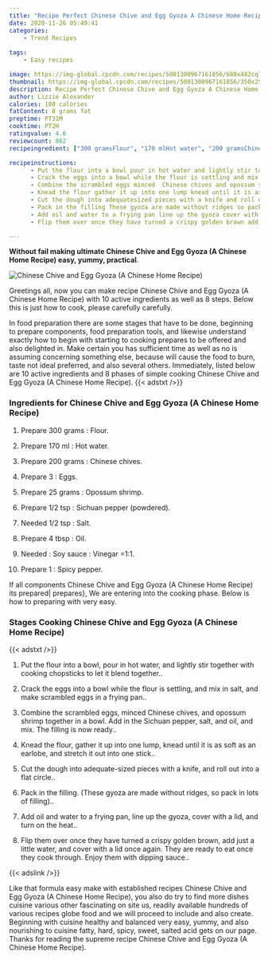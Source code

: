 ```yaml
---
title: "Recipe Perfect Chinese Chive and Egg Gyoza A Chinese Home Recipe"
date: 2020-11-26 05:49:41
categories:
    - Trend Recipes
    
tags:
    - Easy recipes

image: https://img-global.cpcdn.com/recipes/5001300967161856/680x482cq70/chinese-chive-and-egg-gyoza-a-chinese-home-recipe-recipe-main-photo.jpg
thumbnail: https://img-global.cpcdn.com/recipes/5001300967161856/350x250cq70/chinese-chive-and-egg-gyoza-a-chinese-home-recipe-recipe-main-photo.jpg
description: Recipe Perfect Chinese Chive and Egg Gyoza A Chinese Home Recipe with 10 ingredients and 8 stages of easy cooking.
author: Lizzie Alexander
calories: 180 calories
fatContent: 8 grams fat
preptime: PT31M
cooktime: PT2H
ratingvalue: 4.6
reviewcount: 862
recipeingredient: ["300 gramsFlour", "170 mlHot water", "200 gramsChinese chives", "3Eggs", "25 gramsOpossum shrimp", "1/2 tspSichuan pepper powdered", "1/2 tspSalt", "4 tbspOil", "Soy sauce  Vinegar 11", "1Spicy pepper"]

recipeinstructions: 
      - Put the flour into a bowl pour in hot water and lightly stir together with cooking chopsticks to let it blend together 
      - Crack the eggs into a bowl while the flour is settling and mix in salt and make scrambled eggs in a frying pan 
      - Combine the scrambled eggs minced  Chinese chives and opossum shrimp together in a bowl Add in the Sichuan pepper salt and oil and mix The filling is now ready 
      - Knead the flour gather it up into one lump knead until it is as soft as an earlobe and stretch it out into one stick 
      - Cut the dough into adequatesized pieces with a knife and roll out into a flat circle 
      - Pack in the filling These gyoza are made without ridges so pack in lots of filling 
      - Add oil and water to a frying pan line up the gyoza cover with a lid and turn on the heat 
      - Flip them over once they have turned a crispy golden brown add just a little water and cover with a lid once again They are ready to eat once they cook through Enjoy them with dipping sauce

---
```




**Without fail making ultimate Chinese Chive and Egg Gyoza (A Chinese Home Recipe) easy, yummy, practical**. 


![Chinese Chive and Egg Gyoza (A Chinese Home Recipe)](https://img-global.cpcdn.com/recipes/5001300967161856/680x482cq70/chinese-chive-and-egg-gyoza-a-chinese-home-recipe-recipe-main-photo.jpg "Chinese Chive and Egg Gyoza (A Chinese Home Recipe)")




Greetings all, now you can make recipe Chinese Chive and Egg Gyoza (A Chinese Home Recipe) with 10 active ingredients as well as 8 steps. Below this is just how to cook, please carefully carefully.

In food preparation there are some stages that have to be done, beginning to prepare components, food preparation tools, and likewise understand exactly how to begin with starting to cooking prepares to be offered and also delighted in. Make certain you has sufficient time as well as no is assuming concerning something else, because will cause the food to burn, taste not ideal preferred, and also several others. Immediately, listed below are 10 active ingredients and 8 phases of simple cooking Chinese Chive and Egg Gyoza (A Chinese Home Recipe).
{{< adstxt />}}

### Ingredients for Chinese Chive and Egg Gyoza (A Chinese Home Recipe)


1. Prepare 300 grams : Flour.

1. Prepare 170 ml : Hot water.

1. Prepare 200 grams : Chinese chives.

1. Prepare 3 : Eggs.

1. Prepare 25 grams : Opossum shrimp.

1. Prepare 1/2 tsp : Sichuan pepper (powdered).

1. Needed 1/2 tsp : Salt.

1. Prepare 4 tbsp : Oil.

1. Needed  : Soy sauce : Vinegar =1:1.

1. Prepare 1 : Spicy pepper.



If all components Chinese Chive and Egg Gyoza (A Chinese Home Recipe) its prepared| prepares}, We are entering into the cooking phase. Below is how to preparing with very easy.

### Stages Cooking Chinese Chive and Egg Gyoza (A Chinese Home Recipe)

{{< adstxt />}}


1. Put the flour into a bowl, pour in hot water, and lightly stir together with cooking chopsticks to let it blend together..



1. Crack the eggs into a bowl while the flour is settling, and mix in salt, and make scrambled eggs in a frying pan..



1. Combine the scrambled eggs, minced  Chinese chives, and opossum shrimp together in a bowl. Add in the Sichuan pepper, salt, and oil, and mix. The filling is now ready..



1. Knead the flour, gather it up into one lump, knead until it is as soft as an earlobe, and stretch it out into one stick..



1. Cut the dough into adequate-sized pieces with a knife, and roll out into a flat circle..



1. Pack in the filling. (These gyoza are made without ridges, so pack in lots of filling)..



1. Add oil and water to a frying pan, line up the gyoza, cover with a lid, and turn on the heat..



1. Flip them over once they have turned a crispy golden brown, add just a little water, and cover with a lid once again. They are ready to eat once they cook through. Enjoy them with dipping sauce..





{{< adslink />}}

Like that formula easy make with established recipes Chinese Chive and Egg Gyoza (A Chinese Home Recipe), you also do try to find more dishes cuisine various other fascinating on site us, readily available hundreds of various recipes globe food and we will proceed to include and also create. Beginning with cuisine healthy and balanced very easy, yummy, and also nourishing to cuisine fatty, hard, spicy, sweet, salted acid gets on our page. Thanks for reading the supreme recipe Chinese Chive and Egg Gyoza (A Chinese Home Recipe).
